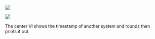 ﻿![](https://lh6.googleusercontent.com/TaUfo49b2ii6tnuE9IH1Tm5fBeR53yvGiAabJNaDtyYq4QqPH0kS3M9wdcVoMjZBBWiukzLpQMcvmZvh1m_Tl4vTDlxCBCGPsrmROa6yBD0Md1YBIRpXbpxZeR4wDQw_oPuffmCP)

![](https://lh3.googleusercontent.com/gjBL_CTsCFIcUbB0zxoMpx9_evDMIqNPXtaWPe5q6uj_QCG0P4cFSmSRZRNQQpzZWXqYQpa2XwxPTVwOBRFCF0mVA3L2wRr_OjGQxFdJnxXDaHrhqOyB0CI3WlUdTO3mRBvCNv23)

The center VI shows the timestamp of another system and rounds then prints it out.
